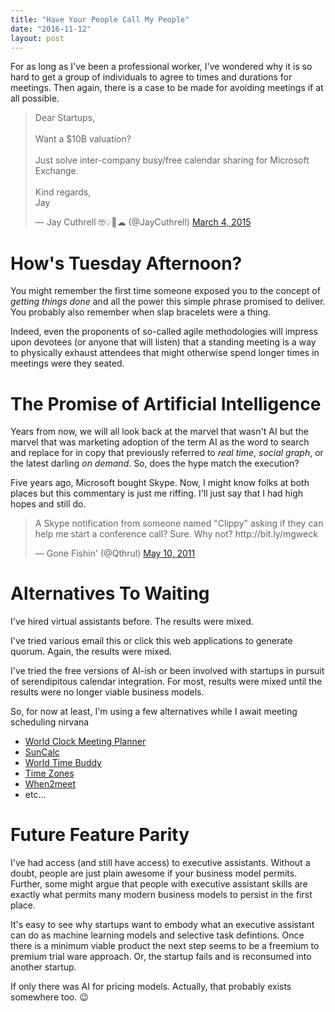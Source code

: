 ```yaml
---
title: "Have Your People Call My People"
date: "2016-11-12"
layout: post
---
```


For as long as I've been a professional worker, I've wondered why it is so hard
to get a group of individuals to agree to times and durations for meetings. Then
again, there is a case to be made for avoiding meetings if at all possible.

<blockquote class="twitter-tweet" data-lang="en"><p lang="en" dir="ltr">Dear
Startups,<br><br>Want a $10B valuation? <br><br>Just solve inter-company
busy/free calendar sharing for Microsoft Exchange.<br><br>Kind
regards,<br>Jay</p>&mdash; Jay Cuthrell 🤓💡🚀☁ (@JayCuthrell) <a
href="https://twitter.com/JayCuthrell/status/572919316280037376">March 4,
2015</a></blockquote>
<script async src="//platform.twitter.com/widgets.js" charset="utf-8"></script>


How's Tuesday Afternoon?
========================

You might remember the first time someone exposed you to the concept of _getting
things done_ and all the power this simple phrase promised to deliver. You
probably also remember when slap bracelets were a thing.

<script type="text/javascript" src="https://ssl.gstatic.com/trends_nrtr/760_RC04/embed_loader.js"></script> <script type="text/javascript"> trends.embed.renderExploreWidget("TIMESERIES", {"comparisonItem":[{"keyword":"getting things done","geo":"","time":"2006-09-12 2016-10-12"}],"category":0,"property":""}, {"exploreQuery":"date=2006-09-12%202016-10-12&q=getting%20things%20done"}); </script> 

Indeed, even the proponents of so-called agile methodologies will impress upon
devotees (or anyone that will listen) that a standing meeting is a way to
physically exhaust attendees that might otherwise spend longer times in meetings
were they seated.

The Promise of Artificial Intelligence
======================================

Years from now, we will all look back at the marvel that wasn't AI but the
marvel that was marketing adoption of the term AI as the word to search and
replace for in copy that previously referred to _real time_, _social graph_, or
the latest darling _on demand_. So, does the hype match the execution?

Five years ago, Microsoft bought Skype. Now, I might know folks at both places
but this commentary is just me riffing. I'll just say that I had high hopes and
still do.

<blockquote class="twitter-tweet" data-lang="en"><p lang="en" dir="ltr">A Skype
notification from someone named &quot;Clippy&quot; asking if they can help me
start a conference call? Sure. Why not? http://bit.ly/mgweck</p>&mdash; Gone
Fishin&#39; (@Qthrul) <a
href="https://twitter.com/Qthrul/status/67779462107897856">May 10,
2011</a></blockquote>
<script async src="//platform.twitter.com/widgets.js" charset="utf-8"></script>

Alternatives To Waiting
=======================

I've hired virtual assistants before. The results were mixed.

I've tried various email this or click this web applications to generate quorum.
Again, the results were mixed.

I've tried the free versions of AI-ish or been involved with startups in pursuit
of serendipitous calendar integration. For most, results were mixed until the
results were no longer viable business models.

So, for now at least, I'm using a few alternatives while I await meeting
scheduling nirvana 

- [World Clock Meeting Planner](http://www.timeanddate.com/worldclock/meeting.html)
- [SunCalc](http://suncalc.net/)
- [World Time Buddy](http://www.worldtimebuddy.com/)
- [Time Zones](http://everytimezone.com/)
- [When2meet](http://www.when2meet.com/)
- etc...

Future Feature Parity
=====================

I've had access (and still have access) to executive assistants. Without a
doubt, people are just plain awesome if your business model permits. Further,
some might argue that people with executive assistant skills are exactly what
permits many modern business models to persist in the first place. 

It's easy to see why startups want to embody what an executive assistant can do
as machine learning models and selective task defintions. Once there is a
minimum viable product the next step seems to be a freemium to premium trial
ware approach. Or, the startup fails and is reconsumed into another startup. 

If only there was AI for pricing models. Actually, that probably exists
somewhere too. 😉
